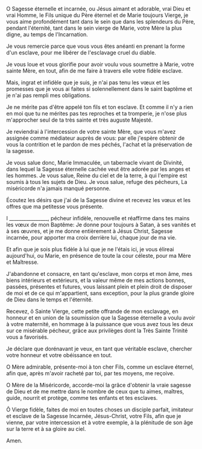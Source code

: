 O Sagesse éternelle et incarnée, ou Jésus aimant et adorable, vrai Dieu et vrai Homme, le Fils unique du Père éternel et de Marie toujours Vierge, je vous aime profondément tant dans le sein que dans les splendeurs du Père, pendant l'éternité, tant dans le sein vierge de Marie, votre Mère la plus digne, au temps de l'Incarnation.

Je vous remercie parce que vous vous êtes anéanti en prenant la forme d'un esclave, pour me libérer de l'esclavage cruel du diable.

Je vous loue et vous glorifie pour avoir voulu vous soumettre à Marie, votre sainte Mère,
en tout, afin de me faire à travers elle votre fidèle esclave.

Mais, ingrat et infidèle que je suis, je n'ai pas tenu les vœux et les promesses que je vous ai faites si solennellement dans le saint baptême et je n'ai pas rempli mes obligations.

Je ne mérite pas d'être appelé ton fils et ton esclave. Et comme il n'y a rien en moi que tu ne mérites pas tes reproches et ta tromperie, je n'ose plus m'approcher seul de ta très sainte et très auguste Majesté.

Je reviendrai à l'intercession de votre sainte Mère, que vous m'avez assignée comme médiateur auprès de vous: par elle j'espère obtenir de vous la contrition et le pardon de mes péchés, l'achat et la préservation de la sagesse.

Je vous salue donc, Marie Immaculée, un tabernacle vivant de Divinité, dans lequel la Sagesse éternelle cachée veut être adorée par les anges et les hommes. Je vous salue, Reine du ciel et de la terre, à qui l'empire est soumis à tous les sujets de Dieu. Je vous salue, refuge des pécheurs,
La miséricorde n'a jamais manqué personne.

Écoutez les désirs que j'ai de la Sagesse divine et recevez les vœux et les offres que ma petitesse vous présente.

I ________________, pécheur infidèle, renouvelle et réaffirme dans tes mains les vœux de mon Baptême: Je donne pour toujours à Satan, à ses vanités et à ses œuvres, et je me donne entièrement à Jésus Christ, Sagesse incarnée, pour apporter ma croix derrière lui, chaque jour de ma vie.

Et afin que je sois plus fidèle à lui que je ne l'étais ici, je vous élireai aujourd'hui, ou Marie, en présence de toute la cour céleste, pour ma Mère et Maîtresse.

J'abandonne et consacre, en tant qu'esclave, mon corps et mon âme, mes biens intérieurs et extérieurs, et la valeur même de mes actions bonnes, passées, présentes et futures, vous laissant plein et plein droit de disposer de moi et de ce qui m'appartient, sans exception, pour la plus grande gloire de Dieu dans le temps et l'éternité.


Recevez, ô Sainte Vierge, cette petite offrande de mon esclavage, en honneur et en union de la soumission que la Sagesse éternelle a voulu avoir à votre maternité, en hommage à la puissance que vous avez tous les deux sur ce misérable pécheur, grâce aux privilèges dont la Très Sainte Trinité vous a favorisés.

Je déclare que dorénavant je veux, en tant que véritable esclave, chercher votre honneur et votre obéissance en tout.

O Mère admirable, présente-moi à ton cher Fils, comme un esclave éternel, afin que, après m'avoir racheté par toi, par tes moyens, me reçoive.

O Mère de la Miséricorde, accorde-moi la grâce d'obtenir la vraie sagesse de Dieu et de me mettre dans le nombre de ceux que tu aimes, maîtres, guide, nourrit et protège, comme tes enfants et tes esclaves.

Ô Vierge fidèle, faites de moi en toutes choses un disciple parfait, imitateur et esclave de la Sagesse Incarnée, Jésus-Christ, votre Fils, afin que je vienne, par votre intercession et à votre exemple, à la plénitude de son âge sur la terre et à sa gloire au ciel.

Amen.